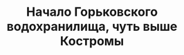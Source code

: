 ---
title: 'Начало Горьковского водохранилища, чуть выше Костромы'
location: ''

tags: [all]
category: paddling-2700km-along-the-volga-2010
---
